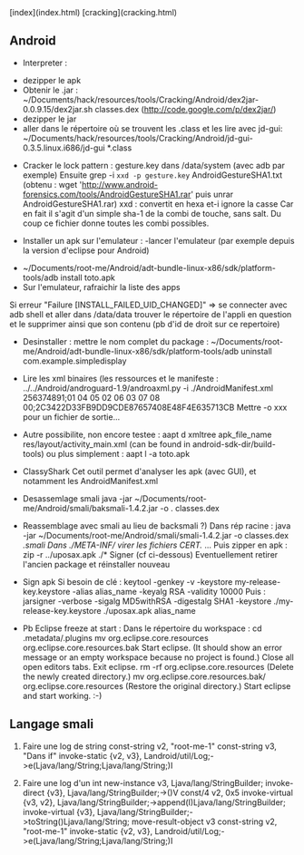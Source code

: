 <head>
  <meta http-equiv="content-type" content="text/html; charset=utf-8" />
</head>
[index](index.html) [cracking](cracking.html)

## Android

* Interpreter :
- dezipper le apk
- Obtenir le .jar : ~/Documents/hack/resources/tools/Cracking/Android/dex2jar-0.0.9.15/dex2jar.sh classes.dex
(http://code.google.com/p/dex2jar/)
- dezipper le jar
- aller dans le répertoire où se trouvent les .class et les lire avec jd-gui:
~/Documents/hack/resources/tools/Cracking/Android/jd-gui-0.3.5.linux.i686/jd-gui *.class

* Cracker le lock pattern : gesture.key dans /data/system (avec adb par exemple)
Ensuite grep -i `xxd -p gesture.key` AndroidGestureSHA1.txt
(obtenu : wget 'http://www.android-forensics.com/tools/AndroidGestureSHA1.rar' puis unrar AndroidGestureSHA1.rar)
xxd : convertit en hexa et-i ignore la casse
Car en fait il s'agit d'un simple sha-1 de la combi de touche, sans salt. Du coup ce fichier donne toutes les combi possibles.


* Installer un apk sur l'emulateur : 
-lancer l'emulateur (par exemple depuis la version d'eclipse pour Android)
- ~/Documents/root-me/Android/adt-bundle-linux-x86/sdk/platform-tools/adb install toto.apk
- Sur l'emulateur, rafraichir la liste des apps

Si erreur "Failure [INSTALL_FAILED_UID_CHANGED]" => se connecter avec adb shell et aller dans /data/data trouver le répertoire de l'appli en question et le supprimer ainsi que son contenu (pb d'id de droit sur ce repertoire)


* Desinstaller : mettre le nom complet du package :
~/Documents/root-me/Android/adt-bundle-linux-x86/sdk/platform-tools/adb uninstall com.example.simpledisplay

* Lire les xml binaires (les ressources et le manifeste :
../../Android/androguard-1.9/androaxml.py -i ./AndroidManifest.xml 256374891;01 04 05 02 06 03 07 08 00;2C3422D33FB9DD9CDE87657408E48F4E635713CB
Mettre -o xxx pour un fichier de sortie...

* Autre possibilite, non encore testee :
aapt d xmltree apk_file_name res/layout/activity_main.xml
(can be found in android-sdk-dir/build-tools)
ou plus simplement :
aapt l -a toto.apk

* ClassyShark
Cet outil permet d'analyser les apk (avec GUI), et notamment les AndroidManifest.xml

* Desassemlage smali 
java -jar ~/Documents/root-me/Android/smali/baksmali-1.4.2.jar -o . classes.dex

* Reassemblage avec smali au lieu de backsmali ?)
Dans rép racine : java -jar ~/Documents/root-me/Android/smali/smali-1.4.2.jar -o classes.dex *.smali
Dans ./META-INF/ virer les fichiers CERT.* ...
Puis zipper en apk : zip -r ../uposax.apk ./*
Signer (cf ci-dessous)
Eventuellement retirer l'ancien package et réinstaller nouveau

* Sign apk
Si besoin de clé : keytool -genkey -v -keystore my-release-key.keystore -alias alias_name -keyalg RSA -validity 10000
Puis : jarsigner -verbose -sigalg MD5withRSA -digestalg SHA1 -keystore ./my-release-key.keystore ./uposax.apk alias_name

* Pb Eclipse freeze at start :
Dans le répertoire du workspace : 
    cd .metadata/.plugins
    mv org.eclipse.core.resources org.eclipse.core.resources.bak
    Start eclipse. (It should show an error message or an empty workspace because no project is found.)
    Close all open editors tabs.
    Exit eclipse.
    rm -rf org.eclipse.core.resources (Delete the newly created directory.)
    mv org.eclipse.core.resources.bak/ org.eclipse.core.resources (Restore the original directory.)
    Start eclipse and start working. :-)

## Langage smali

1. Faire une log de string
const-string v2, "root-me-1"
const-string v3, "Dans if"
invoke-static {v2, v3}, Landroid/util/Log;->e(Ljava/lang/String;Ljava/lang/String;)I

2. Faire une log d'un int
new-instance v3, Ljava/lang/StringBuilder;
invoke-direct {v3}, Ljava/lang/StringBuilder;-><init>()V
const/4 v2, 0x5
invoke-virtual {v3, v2}, Ljava/lang/StringBuilder;->append(I)Ljava/lang/StringBuilder;
invoke-virtual {v3}, Ljava/lang/StringBuilder;->toString()Ljava/lang/String;
move-result-object v3
const-string v2, "root-me-1"
invoke-static {v2, v3}, Landroid/util/Log;->e(Ljava/lang/String;Ljava/lang/String;)I